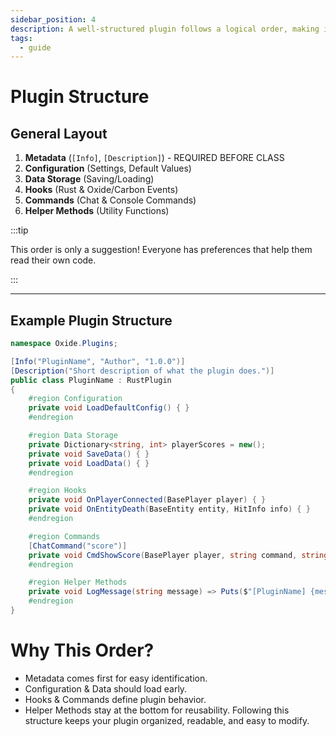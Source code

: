 ```yaml
---
sidebar_position: 4
description: A well-structured plugin follows a logical order, making it easier to read, maintain, and extend.
tags:
  - guide
---
```


# Plugin Structure  

## General Layout    

1. **Metadata** (`[Info]`, `[Description]`)  - REQUIRED BEFORE CLASS
2. **Configuration** (Settings, Default Values)  
3. **Data Storage** (Saving/Loading)  
4. **Hooks** (Rust & Oxide/Carbon Events)  
5. **Commands** (Chat & Console Commands)  
6. **Helper Methods** (Utility Functions)  

:::tip

This order is only a suggestion! Everyone has preferences that help them read their own code.

:::


---

## Example Plugin Structure

```csharp
namespace Oxide.Plugins;

[Info("PluginName", "Author", "1.0.0")]
[Description("Short description of what the plugin does.")]
public class PluginName : RustPlugin
{
    #region Configuration
    private void LoadDefaultConfig() { }
    #endregion

    #region Data Storage
    private Dictionary<string, int> playerScores = new();
    private void SaveData() { }
    private void LoadData() { }
    #endregion

    #region Hooks
    private void OnPlayerConnected(BasePlayer player) { }
    private void OnEntityDeath(BaseEntity entity, HitInfo info) { }
    #endregion

    #region Commands
    [ChatCommand("score")]
    private void CmdShowScore(BasePlayer player, string command, string[] args) { }
    #endregion

    #region Helper Methods
    private void LogMessage(string message) => Puts($"[PluginName] {message}");
    #endregion
}
```
# Why This Order?
- Metadata comes first for easy identification.
- Configuration & Data should load early.
- Hooks & Commands define plugin behavior.
- Helper Methods stay at the bottom for reusability.
Following this structure keeps your plugin organized, readable, and easy to modify.